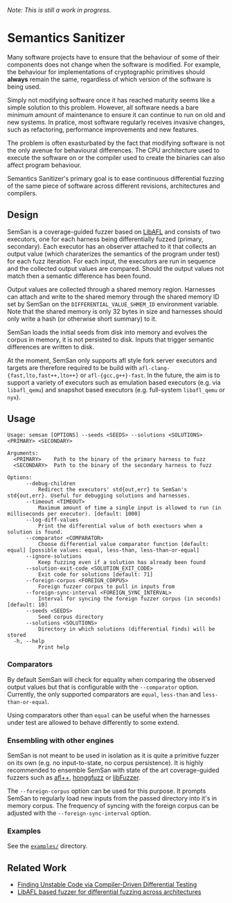 *Note: This is still a work in progress.*

# Semantics Sanitizer

Many software projects have to ensure that the behaviour of some of their
components does not change when the software is modified. For example, the
behaviour for implementations of cryptographic primitives should **always**
remain the same, regardless of which version of the software is being used.

Simply not modifying software once it has reached maturity seems like a simple
solution to this problem. However, all software needs a bare minimum amount of
maintenance to ensure it can continue to run on old and new systems. In
pratice, most software regularly receives invasive changes, such as
refactoring, performance improvements and new features.

The problem is often exasturbated by the fact that modifying software is not
the only avenue for behavioural differences. The CPU architecture used to
execute the software on or the compiler used to create the binaries can also
affect program behaviour.

Semantics Sanitizer's primary goal is to ease continuous differential fuzzing
of the same piece of software across different revisions, architectures and
compilers.

## Design

SemSan is a coverage-guided fuzzer based on
[LibAFL](https://github.com/AFLplusplus/LibAFL) and consists of two executors,
one for each harness being differentially fuzzed (primary, secondary). Each
executor has an observer attached to it that collects an output value (which
charaterizes the semantics of the program under test) for each fuzz iteration.
For each input, the executors are run in sequence and the collected output
values are compared. Should the output values not match then a semantic
difference has been found.

Output values are collected through a shared memory region. Harnesses can
attach and write to the shared memory through the shared memory ID set by
SemSan on the `DIFFERENTIAL_VALUE_SHMEM_ID` environment variable. Note that the
shared memory is only 32 bytes in size and harnesses should only write a hash
(or otherwise short summary) to it.

SemSan loads the initial seeds from disk into memory and evolves the corpus in
memory, it is not persisted to disk. Inputs that trigger semantic differences
are written to disk.

At the moment, SemSan only supports afl style fork server executors and targets
are therefore required to be build with `afl-clang-{fast,lto,fast++,lto++}` or
`afl-{gcc,g++}-fast`. In the future, the aim is to support a variety of
executors such as emulation based executors (e.g. via `libafl_qemu`) and
snapshot based executors (e.g. full-system `libafl_qemu` or `nyx`).

## Usage

```
Usage: semsan [OPTIONS] --seeds <SEEDS> --solutions <SOLUTIONS> <PRIMARY> <SECONDARY>

Arguments:
  <PRIMARY>    Path to the binary of the primary harness to fuzz
  <SECONDARY>  Path to the binary of the secondary harness to fuzz

Options:
      --debug-children
          Redirect the executors' std{out,err} to SemSan's std{out,err}. Useful for debugging solutions and harnesses.
      --timeout <TIMEOUT>
          Maximum amount of time a single input is allowed to run (in milliseconds per executor). [default: 1000]
      --log-diff-values
          Print the differential value of both exectuors when a solution is found.
      --comparator <COMPARATOR>
          Choose differential value comparator function [default: equal] [possible values: equal, less-than, less-than-or-equal]
      --ignore-solutions
          Keep fuzzing even if a solution has already been found
      --solution-exit-code <SOLUTION_EXIT_CODE>
          Exit code for solutions [default: 71]
      --foreign-corpus <FOREIGN_CORPUS>
          Foreign fuzzer corpus to pull in inputs from
      --foreign-sync-interval <FOREIGN_SYNC_INTERVAL>
          Interval for syncing the foreign fuzzer corpus (in seconds) [default: 10]
      --seeds <SEEDS>
          Seed corpus directory
      --solutions <SOLUTIONS>
          Directory in which solutions (differential finds) will be stored
  -h, --help
          Print help
```

### Comparators

By default SemSan will check for equality when comparing the observed output
values but that is configurable with the `--comparator` option. Currently, the
only supported comparators are `equal`, `less-than` and `less-than-or-equal`.

Using comparators other than `equal` can be useful when the harnesses under
test are allowed to behave differently to some extend.

### Ensembling with other engines

SemSan is not meant to be used in isolation as it is quite a primitive fuzzer
on its own (e.g. no input-to-state, no corpus persistence). It is highly
recommended to ensemble SemSan with state of the art coverage-guided fuzzers
such as [afl++](https://github.com/AFLplusplus/AFLplusplus),
[honggfuzz](https://github.com/google/honggfuzz) or
[libFuzzer](https://www.llvm.org/docs/LibFuzzer.html).

The `--foreign-corpus` option can be used for this purpose. It prompts SemSan
to regularly load new inputs from the passed directory into it's in memory
corpus. The frequency of syncing with the foreign corpus can be adjusted with
the `--foreign-sync-interval` option.

### Examples

See the [`examples/`](examples/) directory.

## Related Work

* [Finding Unstable Code via Compiler-Driven Differential
  Testing](https://shao-hua-li.github.io/assets/pdf/2023_asplos_compdiff.pdf)
* [LibAFL based fuzzer for differential fuzzing across
  architectures](https://github.com/dergoegge/libdimpl)
